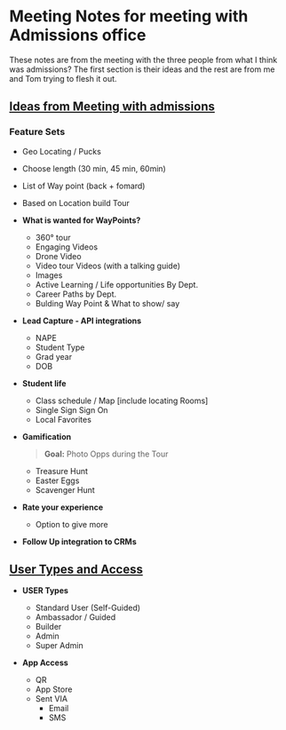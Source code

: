 # Meeting Notes for meeting with Admissions office

These notes are from the meeting with the three people from what I think was admissions? The first section is their ideas and the rest are from me and Tom trying to flesh it out.

## [Ideas from Meeting with admissions](./meeting-pics/ideas-from-admissions.jpeg)


### Feature Sets

- Geo Locating / Pucks
- Choose length (30 min, 45 min, 60min)
- List of Way point (back + fomard)
- Based on Location build Tour
- **What is wanted for WayPoints?**
    - 360° tour
    - Engaging Videos
    - Drone Video
    - Video tour Videos (with a talking guide)
    - Images
    - Active Learning / Life opportunities By Dept.
    - Career Paths by Dept.
    - Bulding Way Point & What to show/ say

- **Lead Capture - API integrations**
    - NAPE
    - Student Type 
    - Grad year
    - DOB

- **Student life**
    - Class schedule / Map
        [include locating Rooms]
    - Single Sign Sign On
    - Local Favorites 

- **Gamification** 
    > **Goal:**  Photo Opps during the Tour
    - Treasure Hunt
    - Easter Eggs
    - Scavenger Hunt

- **Rate your experience**
    - Option to give more
- **Follow Up integration to CRMs**



## [User Types and Access](./meeting-pics/user-types.jpeg) 

- **USER Types**
    - Standard User (Self-Guided)
    - Ambassador / Guided
    - Builder
    - Admin
    - Super Admin

- **App Access**
    - QR
    - App Store
    - Sent VIA
        - Email
        - SMS
